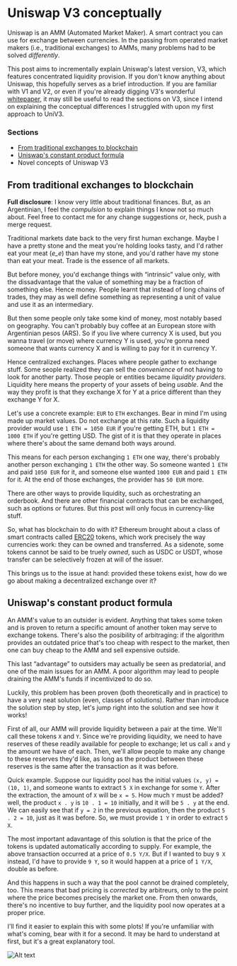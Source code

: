 # Uniswap V3 conceptually

Uniswap is an AMM (Automated Market Maker). A smart contract you can use for
exchange between currencies. In the passing from operated market makers (i.e.,
traditional exchanges) to AMMs, many problems had to be solved *differently*.

This post aims to incrementally explain Uniswap's latest version, V3, which
features concentrated liquidity provision. If you don't know anything about
Uniswap, this hopefully serves as a brief introduction. If you are familiar
with V1 and V2, or even if you're already digging V3's wonderful
[whitepaper][v3swp], it may still be useful to read the sections on V3, since I
intend on explaining the conceptual differences I struggled with upon my first
approach to UniV3.

### Sections

- [From traditional exchanges to blockchain][trad-to-block]
- [Uniswap's constant product formula][ucpf]
- Novel concepts of Uniswap V3

## From traditional exchanges to blockchain

**Full disclosure**: I know very little about traditional finances. But, as an
Argentinian, I feel the *compulsion* to explain things I know not so much
about. Feel free to contact me for any change suggestions or, heck, push a
merge request.

Traditional markets date back to the very first human exchange. Maybe I have a
pretty stone and the meat you're holding looks tasty, and I'd rather eat your
meat (*e_e*) than have my stone, and you'd rather have my stone than eat your
meat. Trade is the essence of all markets.

But before money, you'd exchange things with “intrinsic” value only, with the
dissadvantage that the value of something may be a fraction of something else.
Hence money. People learnt that instead of long chains of trades, they may as
well define something as representing a unit of value and use it as an
intermediary.

But then some people only take some kind of money, most notably based on
geography. You can't probably buy coffee at an European store with Argentinian
pesos (ARS). So if you live where currency X is used, but you wanna travel (or
move) where currency Y is used, you're gonna need someone that wants currency
X and is willing to pay for it in currency Y.

Hence centralized exchanges. Places where people gather to exchange stuff. Some
seople realized they can sell the *convenience* of not having to look for
another party. Those people or entities became *liquidity providers*. Liquidity
here means the property of your assets of being *usable*. And the way they
profit is that they exchange X for Y at a price different than they exchange Y
for X.

Let's use a concrete example: `EUR` to `ETH` exchanges. Bear in mind I'm using
made up market values. Do not exchange at this rate. Such a liquidity provider
would use `1 ETH = 1050 EUR` if you're getting ETH, but `1 ETH = 1000 ETH` if
you're getting USD. The gist of it is that they operate in places where there's
about the same demand both ways around.

This means for each person exchanging `1 ETH` one way, there's probably another
person exchanging `1 ETH` the other way. So someone wanted `1 ETH` and paid
`1050 EUR` for it, and someone else wanted `1000 EUR` and paid `1 ETH` for it.
At the end of those exchanges, the provider has `50 EUR` more.

There are other ways to provide liquidity, such as orchestrating an orderbook.
And there are other financial contracts that can be exchanged, such as options
or futures. But this post will only focus in currency-like stuff.

So, what has blockchain to do with it? Ethereum brought about a class of smart
contracts called [ERC20][erc20] tokens, which work precisely the way currencies
work: they can be owned and transferred. As a sidenote, some tokens cannot be
said to be truely *owned*, such as USDC or USDT, whose transfer can be
selectively frozen at will of the issuer.

This brings us to the issue at hand: provided these tokens exist, how do we go
about making a decentralized exchange over it?

## Uniswap's constant product formula

An AMM's value to an outsider is evident. Anything that takes some token and is
proven to return a specific amount of another token may serve to exchange
tokens. There's also the posibility of arbitraging: if the algorithm provides
an outdated price that's too cheap with respect to the market, then one can buy
cheap to the AMM and sell expensive outside.

This last “advantage” to outsiders may actually be seen as predatorial, and one
of the main issues for an AMM. A poor algorithm may lead to people draining the
AMM's funds if incentivized to do so.

Luckily, this problem has been proven (both theoretically and in practice) to
have a very neat solution (even, classes of solutions). Rather than introduce
the solution step by step, let's jump right into the solution and see how it
works!

First of all, our AMM will provide liquidity between a pair at the time. We'll
call these tokens `X` and `Y`. Since we're providing liquidity, we need to have
reserves of these readily available for people to exchange; let us call `x` and
`y` the amount we have of each. Then, we'll allow people to make any change to
these reserves they'd like, as long as the product between these reserves is
the same after the transaction as it was before.

Quick example. Suppose our liquidity pool has the initial values
`(x, y) = (10, 1)`, and someone wants to extract `5 X` in exchange for some
`Y`. After the extraction, the amount of `X` will be `x = 5`. How much `Y`
must be added? well, the product `x . y` is `10 . 1 = 10` initially, and it
will be `5 . y` at the end. We can easily see that if `y = 2` in the previous
equation, then the product `5 . 2 = 10`, just as it was before. So, we must
provide `1 Y` in order to extract `5 X`.

The most important adavantage of this solution is that the price of the tokens
is updated automatically according to supply. For example, the above
transaction occurred at a price of `0.5 Y/X`. But if I wanted to buy `9 X`
instead, I'd have to provide `9 Y`, so it would happen at a price of `1 Y/X`,
double as before.

And this happens in such a way that the pool cannot be drained completely, too.
This means that bad pricing is *corrected* by arbitreurs, only to the point
where the price becomes precisely the market one. From then onwards, there's no
incentive to buy further, and the liquidity pool now operates at a proper
price.

I'll find it easier to explain this with some plots! If you're unfamiliar with
what's coming, bear with it for a second. It may be hard to understand at
first, but it's a great explanatory tool.

![Alt text][fig00]

[v3swp]: https://uniswap.org/whitepaper-v3.pdf
[trad-to-block]: #from-traditional-exchanges-to-blockchain
[erc20]: https://ethereum.org/en/developers/docs/standards/tokens/erc-20/
[ucpf]: #uniswaps-constant-product-formula
[fig00]: https://notbru.github.io/posts/uniswap_v3_conceptually/fig00.png
